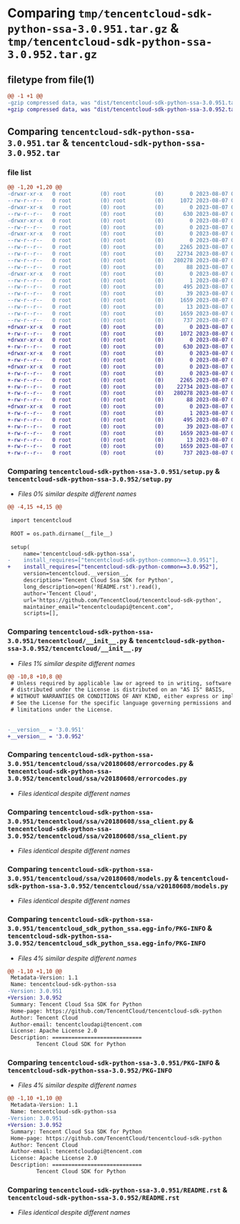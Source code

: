 # Comparing `tmp/tencentcloud-sdk-python-ssa-3.0.951.tar.gz` & `tmp/tencentcloud-sdk-python-ssa-3.0.952.tar.gz`

## filetype from file(1)

```diff
@@ -1 +1 @@
-gzip compressed data, was "dist/tencentcloud-sdk-python-ssa-3.0.951.tar", last modified: Mon Aug  7 00:33:29 2023, max compression
+gzip compressed data, was "dist/tencentcloud-sdk-python-ssa-3.0.952.tar", last modified: Mon Aug  7 09:01:24 2023, max compression
```

## Comparing `tencentcloud-sdk-python-ssa-3.0.951.tar` & `tencentcloud-sdk-python-ssa-3.0.952.tar`

### file list

```diff
@@ -1,20 +1,20 @@
-drwxr-xr-x   0 root         (0) root         (0)        0 2023-08-07 00:33:29.000000 tencentcloud-sdk-python-ssa-3.0.951/
--rw-r--r--   0 root         (0) root         (0)     1072 2023-08-07 00:33:29.000000 tencentcloud-sdk-python-ssa-3.0.951/setup.py
-drwxr-xr-x   0 root         (0) root         (0)        0 2023-08-07 00:33:29.000000 tencentcloud-sdk-python-ssa-3.0.951/tencentcloud/
--rw-r--r--   0 root         (0) root         (0)      630 2023-08-07 00:33:29.000000 tencentcloud-sdk-python-ssa-3.0.951/tencentcloud/__init__.py
-drwxr-xr-x   0 root         (0) root         (0)        0 2023-08-07 00:33:29.000000 tencentcloud-sdk-python-ssa-3.0.951/tencentcloud/ssa/
--rw-r--r--   0 root         (0) root         (0)        0 2023-08-07 00:33:29.000000 tencentcloud-sdk-python-ssa-3.0.951/tencentcloud/ssa/__init__.py
-drwxr-xr-x   0 root         (0) root         (0)        0 2023-08-07 00:33:29.000000 tencentcloud-sdk-python-ssa-3.0.951/tencentcloud/ssa/v20180608/
--rw-r--r--   0 root         (0) root         (0)        0 2023-08-07 00:33:29.000000 tencentcloud-sdk-python-ssa-3.0.951/tencentcloud/ssa/v20180608/__init__.py
--rw-r--r--   0 root         (0) root         (0)     2265 2023-08-07 00:33:29.000000 tencentcloud-sdk-python-ssa-3.0.951/tencentcloud/ssa/v20180608/errorcodes.py
--rw-r--r--   0 root         (0) root         (0)    22734 2023-08-07 00:33:29.000000 tencentcloud-sdk-python-ssa-3.0.951/tencentcloud/ssa/v20180608/ssa_client.py
--rw-r--r--   0 root         (0) root         (0)   280278 2023-08-07 00:33:29.000000 tencentcloud-sdk-python-ssa-3.0.951/tencentcloud/ssa/v20180608/models.py
--rw-r--r--   0 root         (0) root         (0)       88 2023-08-07 00:33:29.000000 tencentcloud-sdk-python-ssa-3.0.951/setup.cfg
-drwxr-xr-x   0 root         (0) root         (0)        0 2023-08-07 00:33:29.000000 tencentcloud-sdk-python-ssa-3.0.951/tencentcloud_sdk_python_ssa.egg-info/
--rw-r--r--   0 root         (0) root         (0)        1 2023-08-07 00:33:29.000000 tencentcloud-sdk-python-ssa-3.0.951/tencentcloud_sdk_python_ssa.egg-info/dependency_links.txt
--rw-r--r--   0 root         (0) root         (0)      495 2023-08-07 00:33:29.000000 tencentcloud-sdk-python-ssa-3.0.951/tencentcloud_sdk_python_ssa.egg-info/SOURCES.txt
--rw-r--r--   0 root         (0) root         (0)       39 2023-08-07 00:33:29.000000 tencentcloud-sdk-python-ssa-3.0.951/tencentcloud_sdk_python_ssa.egg-info/requires.txt
--rw-r--r--   0 root         (0) root         (0)     1659 2023-08-07 00:33:29.000000 tencentcloud-sdk-python-ssa-3.0.951/tencentcloud_sdk_python_ssa.egg-info/PKG-INFO
--rw-r--r--   0 root         (0) root         (0)       13 2023-08-07 00:33:29.000000 tencentcloud-sdk-python-ssa-3.0.951/tencentcloud_sdk_python_ssa.egg-info/top_level.txt
--rw-r--r--   0 root         (0) root         (0)     1659 2023-08-07 00:33:29.000000 tencentcloud-sdk-python-ssa-3.0.951/PKG-INFO
--rw-r--r--   0 root         (0) root         (0)      737 2023-08-07 00:33:29.000000 tencentcloud-sdk-python-ssa-3.0.951/README.rst
+drwxr-xr-x   0 root         (0) root         (0)        0 2023-08-07 09:01:24.000000 tencentcloud-sdk-python-ssa-3.0.952/
+-rw-r--r--   0 root         (0) root         (0)     1072 2023-08-07 09:01:24.000000 tencentcloud-sdk-python-ssa-3.0.952/setup.py
+drwxr-xr-x   0 root         (0) root         (0)        0 2023-08-07 09:01:24.000000 tencentcloud-sdk-python-ssa-3.0.952/tencentcloud/
+-rw-r--r--   0 root         (0) root         (0)      630 2023-08-07 09:01:24.000000 tencentcloud-sdk-python-ssa-3.0.952/tencentcloud/__init__.py
+drwxr-xr-x   0 root         (0) root         (0)        0 2023-08-07 09:01:24.000000 tencentcloud-sdk-python-ssa-3.0.952/tencentcloud/ssa/
+-rw-r--r--   0 root         (0) root         (0)        0 2023-08-07 09:01:24.000000 tencentcloud-sdk-python-ssa-3.0.952/tencentcloud/ssa/__init__.py
+drwxr-xr-x   0 root         (0) root         (0)        0 2023-08-07 09:01:24.000000 tencentcloud-sdk-python-ssa-3.0.952/tencentcloud/ssa/v20180608/
+-rw-r--r--   0 root         (0) root         (0)        0 2023-08-07 09:01:24.000000 tencentcloud-sdk-python-ssa-3.0.952/tencentcloud/ssa/v20180608/__init__.py
+-rw-r--r--   0 root         (0) root         (0)     2265 2023-08-07 09:01:24.000000 tencentcloud-sdk-python-ssa-3.0.952/tencentcloud/ssa/v20180608/errorcodes.py
+-rw-r--r--   0 root         (0) root         (0)    22734 2023-08-07 09:01:24.000000 tencentcloud-sdk-python-ssa-3.0.952/tencentcloud/ssa/v20180608/ssa_client.py
+-rw-r--r--   0 root         (0) root         (0)   280278 2023-08-07 09:01:24.000000 tencentcloud-sdk-python-ssa-3.0.952/tencentcloud/ssa/v20180608/models.py
+-rw-r--r--   0 root         (0) root         (0)       88 2023-08-07 09:01:24.000000 tencentcloud-sdk-python-ssa-3.0.952/setup.cfg
+drwxr-xr-x   0 root         (0) root         (0)        0 2023-08-07 09:01:24.000000 tencentcloud-sdk-python-ssa-3.0.952/tencentcloud_sdk_python_ssa.egg-info/
+-rw-r--r--   0 root         (0) root         (0)        1 2023-08-07 09:01:24.000000 tencentcloud-sdk-python-ssa-3.0.952/tencentcloud_sdk_python_ssa.egg-info/dependency_links.txt
+-rw-r--r--   0 root         (0) root         (0)      495 2023-08-07 09:01:24.000000 tencentcloud-sdk-python-ssa-3.0.952/tencentcloud_sdk_python_ssa.egg-info/SOURCES.txt
+-rw-r--r--   0 root         (0) root         (0)       39 2023-08-07 09:01:24.000000 tencentcloud-sdk-python-ssa-3.0.952/tencentcloud_sdk_python_ssa.egg-info/requires.txt
+-rw-r--r--   0 root         (0) root         (0)     1659 2023-08-07 09:01:24.000000 tencentcloud-sdk-python-ssa-3.0.952/tencentcloud_sdk_python_ssa.egg-info/PKG-INFO
+-rw-r--r--   0 root         (0) root         (0)       13 2023-08-07 09:01:24.000000 tencentcloud-sdk-python-ssa-3.0.952/tencentcloud_sdk_python_ssa.egg-info/top_level.txt
+-rw-r--r--   0 root         (0) root         (0)     1659 2023-08-07 09:01:24.000000 tencentcloud-sdk-python-ssa-3.0.952/PKG-INFO
+-rw-r--r--   0 root         (0) root         (0)      737 2023-08-07 09:01:24.000000 tencentcloud-sdk-python-ssa-3.0.952/README.rst
```

### Comparing `tencentcloud-sdk-python-ssa-3.0.951/setup.py` & `tencentcloud-sdk-python-ssa-3.0.952/setup.py`

 * *Files 0% similar despite different names*

```diff
@@ -4,15 +4,15 @@
 
 import tencentcloud
 
 ROOT = os.path.dirname(__file__)
 
 setup(
     name='tencentcloud-sdk-python-ssa',
-    install_requires=["tencentcloud-sdk-python-common==3.0.951"],
+    install_requires=["tencentcloud-sdk-python-common==3.0.952"],
     version=tencentcloud.__version__,
     description='Tencent Cloud Ssa SDK for Python',
     long_description=open('README.rst').read(),
     author='Tencent Cloud',
     url='https://github.com/TencentCloud/tencentcloud-sdk-python',
     maintainer_email="tencentcloudapi@tencent.com",
     scripts=[],
```

### Comparing `tencentcloud-sdk-python-ssa-3.0.951/tencentcloud/__init__.py` & `tencentcloud-sdk-python-ssa-3.0.952/tencentcloud/__init__.py`

 * *Files 1% similar despite different names*

```diff
@@ -10,8 +10,8 @@
 # Unless required by applicable law or agreed to in writing, software
 # distributed under the License is distributed on an "AS IS" BASIS,
 # WITHOUT WARRANTIES OR CONDITIONS OF ANY KIND, either express or implied.
 # See the License for the specific language governing permissions and
 # limitations under the License.
 
 
-__version__ = '3.0.951'
+__version__ = '3.0.952'
```

### Comparing `tencentcloud-sdk-python-ssa-3.0.951/tencentcloud/ssa/v20180608/errorcodes.py` & `tencentcloud-sdk-python-ssa-3.0.952/tencentcloud/ssa/v20180608/errorcodes.py`

 * *Files identical despite different names*

### Comparing `tencentcloud-sdk-python-ssa-3.0.951/tencentcloud/ssa/v20180608/ssa_client.py` & `tencentcloud-sdk-python-ssa-3.0.952/tencentcloud/ssa/v20180608/ssa_client.py`

 * *Files identical despite different names*

### Comparing `tencentcloud-sdk-python-ssa-3.0.951/tencentcloud/ssa/v20180608/models.py` & `tencentcloud-sdk-python-ssa-3.0.952/tencentcloud/ssa/v20180608/models.py`

 * *Files identical despite different names*

### Comparing `tencentcloud-sdk-python-ssa-3.0.951/tencentcloud_sdk_python_ssa.egg-info/PKG-INFO` & `tencentcloud-sdk-python-ssa-3.0.952/tencentcloud_sdk_python_ssa.egg-info/PKG-INFO`

 * *Files 4% similar despite different names*

```diff
@@ -1,10 +1,10 @@
 Metadata-Version: 1.1
 Name: tencentcloud-sdk-python-ssa
-Version: 3.0.951
+Version: 3.0.952
 Summary: Tencent Cloud Ssa SDK for Python
 Home-page: https://github.com/TencentCloud/tencentcloud-sdk-python
 Author: Tencent Cloud
 Author-email: tencentcloudapi@tencent.com
 License: Apache License 2.0
 Description: ============================
         Tencent Cloud SDK for Python
```

### Comparing `tencentcloud-sdk-python-ssa-3.0.951/PKG-INFO` & `tencentcloud-sdk-python-ssa-3.0.952/PKG-INFO`

 * *Files 4% similar despite different names*

```diff
@@ -1,10 +1,10 @@
 Metadata-Version: 1.1
 Name: tencentcloud-sdk-python-ssa
-Version: 3.0.951
+Version: 3.0.952
 Summary: Tencent Cloud Ssa SDK for Python
 Home-page: https://github.com/TencentCloud/tencentcloud-sdk-python
 Author: Tencent Cloud
 Author-email: tencentcloudapi@tencent.com
 License: Apache License 2.0
 Description: ============================
         Tencent Cloud SDK for Python
```

### Comparing `tencentcloud-sdk-python-ssa-3.0.951/README.rst` & `tencentcloud-sdk-python-ssa-3.0.952/README.rst`

 * *Files identical despite different names*

